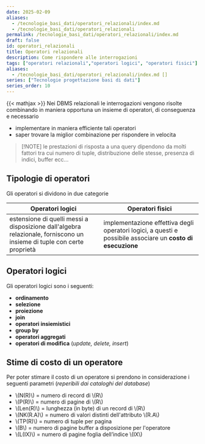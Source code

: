 ```yaml
---
date: 2025-02-09
aliases:
  - /tecnologie_basi_dati/operatori_relazionali/index.md
  - /tecnologie_basi_dati/operatori_relazionali
permalink: /tecnologie_basi_dati/operatori_relazionali/index.md
draft: false
id: operatori_relazionali
title: Operatori relazionali
description: Come rispondere alle interrogazioni
tags: ["operatori relazionali","operatori logici", "operatori fisici"]
aliases:
  - /tecnologie_basi_dati/operatori_relazionali/index.md []
series: ["Tecnologie progettazione basi di dati"]
series_order: 10
---
```


{{< mathjax >}}
Nei DBMS relazionali le interrogazioni vengono risolte combinando in maniera opportuna un insieme di operatori, di conseguenza e necessario

- implementare in maniera efficiente tali operatori
- saper trovare la miglior combinazione per rispondere in velocita

>[!NOTE] le prestazioni di risposta a una query dipendono da molti fattori tra cui numero di tuple, distribuzione delle stesse, presenza di indici, buffer ecc...

## Tipologie di operatori

Gli operatori si dividono in due categorie

| Operatori logici                                                                                                       | Operatori fisici                                                                                            |
| ---------------------------------------------------------------------------------------------------------------------- | ----------------------------------------------------------------------------------------------------------- |
| estensione di quelli messi a disposizione dall'algebra relazionale, forniscono un insieme di tuple con certe proprietà | implementazione effettiva degli operatori logici, a questi e possibile associare un **costo di esecuzione** |

## Operatori logici

Gli operatori logici sono i seguenti:

- **ordinamento**
- **selezione**
- **proiezione**
- **join**
- **operatori insiemistici**
- **group by**
- **operatori aggregati**
- **operatori di modifica** (*update, delete, insert*)

## Stime di costo di un operatore

Per poter stimare il costo di un operatore si prendono in considerazione i seguenti parametri (*reperibili dai cataloghi del database*)

- \\(N(R)\\) = numero di record di \\(R\\)
- \\(P(R)\\) = numero di pagine di \\(R\\)
- \\(Len(R)\\) = lunghezza (in byte) di un record di \\(R\\)
- \\(NK(R.A)\\) = numero di valori distinti dell'attributo \\(R.A\\)
- \\(TP(R)\\) = numero di tuple per pagina
- \\(B\\) = numero di pagine buffer a disposizione per l'operatore
- \\(L(IX)\\) = numero di pagine foglia dell’indice \\(IX\\)
